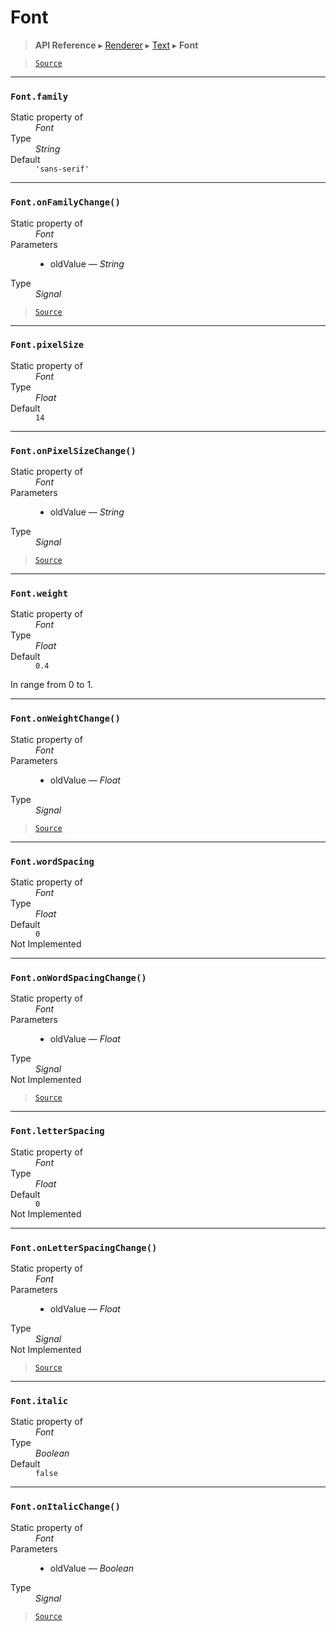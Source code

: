# Font

> **API Reference** ▸ [Renderer](/api/renderer.md) ▸ [Text](/api/renderer-text.md) ▸ **Font**

<!-- toc -->

> [`Source`](https:/github.com/Neft-io/neft/blob/f9c128ccb37aa79380c961e878cd76ec9e79c99e/src/renderer/types/basics/text/font.litcoffee)


* * * 

### `Font.family`

<dl><dt>Static property of</dt><dd><i>Font</i></dd><dt>Type</dt><dd><i>String</i></dd><dt>Default</dt><dd><code>&#39;sans-serif&#39;</code></dd></dl>


* * * 

### `Font.onFamilyChange()`

<dl><dt>Static property of</dt><dd><i>Font</i></dd><dt>Parameters</dt><dd><ul><li>oldValue — <i>String</i></li></ul></dd><dt>Type</dt><dd><i>Signal</i></dd></dl>


> [`Source`](https:/github.com/Neft-io/neft/blob/f9c128ccb37aa79380c961e878cd76ec9e79c99e/src/renderer/types/basics/text/font.litcoffee#signal-fontonfamilychangestring-oldvalue)


* * * 

### `Font.pixelSize`

<dl><dt>Static property of</dt><dd><i>Font</i></dd><dt>Type</dt><dd><i>Float</i></dd><dt>Default</dt><dd><code>14</code></dd></dl>


* * * 

### `Font.onPixelSizeChange()`

<dl><dt>Static property of</dt><dd><i>Font</i></dd><dt>Parameters</dt><dd><ul><li>oldValue — <i>String</i></li></ul></dd><dt>Type</dt><dd><i>Signal</i></dd></dl>


> [`Source`](https:/github.com/Neft-io/neft/blob/f9c128ccb37aa79380c961e878cd76ec9e79c99e/src/renderer/types/basics/text/font.litcoffee#signal-fontonpixelsizechangestring-oldvalue)


* * * 

### `Font.weight`

<dl><dt>Static property of</dt><dd><i>Font</i></dd><dt>Type</dt><dd><i>Float</i></dd><dt>Default</dt><dd><code>0.4</code></dd></dl>

In range from 0 to 1.


* * * 

### `Font.onWeightChange()`

<dl><dt>Static property of</dt><dd><i>Font</i></dd><dt>Parameters</dt><dd><ul><li>oldValue — <i>Float</i></li></ul></dd><dt>Type</dt><dd><i>Signal</i></dd></dl>


> [`Source`](https:/github.com/Neft-io/neft/blob/f9c128ccb37aa79380c961e878cd76ec9e79c99e/src/renderer/types/basics/text/font.litcoffee#signal-fontonweightchangefloat-oldvalue)


* * * 

### `Font.wordSpacing`

<dl><dt>Static property of</dt><dd><i>Font</i></dd><dt>Type</dt><dd><i>Float</i></dd><dt>Default</dt><dd><code>0</code></dd><dt>Not Implemented</dt></dl>


* * * 

### `Font.onWordSpacingChange()`

<dl><dt>Static property of</dt><dd><i>Font</i></dd><dt>Parameters</dt><dd><ul><li>oldValue — <i>Float</i></li></ul></dd><dt>Type</dt><dd><i>Signal</i></dd><dt>Not Implemented</dt></dl>


> [`Source`](https:/github.com/Neft-io/neft/blob/f9c128ccb37aa79380c961e878cd76ec9e79c99e/src/renderer/types/basics/text/font.litcoffee#hidden-signal-fontonwordspacingchangefloat-oldvalue)


* * * 

### `Font.letterSpacing`

<dl><dt>Static property of</dt><dd><i>Font</i></dd><dt>Type</dt><dd><i>Float</i></dd><dt>Default</dt><dd><code>0</code></dd><dt>Not Implemented</dt></dl>


* * * 

### `Font.onLetterSpacingChange()`

<dl><dt>Static property of</dt><dd><i>Font</i></dd><dt>Parameters</dt><dd><ul><li>oldValue — <i>Float</i></li></ul></dd><dt>Type</dt><dd><i>Signal</i></dd><dt>Not Implemented</dt></dl>


> [`Source`](https:/github.com/Neft-io/neft/blob/f9c128ccb37aa79380c961e878cd76ec9e79c99e/src/renderer/types/basics/text/font.litcoffee#hidden-signal-fontonletterspacingchangefloat-oldvalue)


* * * 

### `Font.italic`

<dl><dt>Static property of</dt><dd><i>Font</i></dd><dt>Type</dt><dd><i>Boolean</i></dd><dt>Default</dt><dd><code>false</code></dd></dl>


* * * 

### `Font.onItalicChange()`

<dl><dt>Static property of</dt><dd><i>Font</i></dd><dt>Parameters</dt><dd><ul><li>oldValue — <i>Boolean</i></li></ul></dd><dt>Type</dt><dd><i>Signal</i></dd></dl>


> [`Source`](https:/github.com/Neft-io/neft/blob/f9c128ccb37aa79380c961e878cd76ec9e79c99e/src/renderer/types/basics/text/font.litcoffee#signal-fontonitalicchangeboolean-oldvalue)

